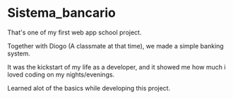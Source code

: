 # Sistema_bancario

That's one of my first web app school project.

Together with Diogo (A classmate at that time), we made a simple banking system.

It was the kickstart of my life as a developer, and it showed me how much i loved coding on my nights/evenings.

Learned alot of the basics while developing this project. 
